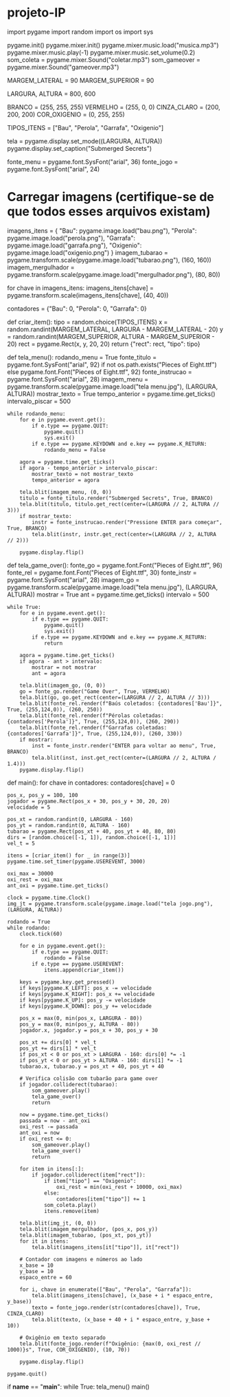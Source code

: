 # projeto-IP
import pygame
import random
import os
import sys

pygame.init()
pygame.mixer.init()
pygame.mixer.music.load("musica.mp3")
pygame.mixer.music.play(-1)
pygame.mixer.music.set_volume(0.2)
som_coleta = pygame.mixer.Sound("coletar.mp3")
som_gameover = pygame.mixer.Sound("gameover.mp3")


MARGEM_LATERAL = 90
MARGEM_SUPERIOR = 90

LARGURA, ALTURA = 800, 600

BRANCO = (255, 255, 255)
VERMELHO = (255, 0, 0)
CINZA_CLARO = (200, 200, 200)
COR_OXIGENIO = (0, 255, 255)

TIPOS_ITENS = ["Bau", "Perola", "Garrafa", "Oxigenio"]

tela = pygame.display.set_mode((LARGURA, ALTURA))
pygame.display.set_caption("Submerged Secrets")

fonte_menu = pygame.font.SysFont("arial", 36)
fonte_jogo = pygame.font.SysFont("arial", 24)

# Carregar imagens (certifique-se de que todos esses arquivos existam)
imagens_itens = {
    "Bau": pygame.image.load("bau.png"),
    "Perola": pygame.image.load("perola.png"),
    "Garrafa": pygame.image.load("garrafa.png"),
    "Oxigenio": pygame.image.load("oxigenio.png")
}
imagem_tubarao = pygame.transform.scale(pygame.image.load("tubarao.png"), (160, 160))
imagem_mergulhador = pygame.transform.scale(pygame.image.load("mergulhador.png"), (80, 80))

for chave in imagens_itens:
    imagens_itens[chave] = pygame.transform.scale(imagens_itens[chave], (40, 40))

contadores = {"Bau": 0, "Perola": 0, "Garrafa": 0}

def criar_item():
    tipo = random.choice(TIPOS_ITENS)
    x = random.randint(MARGEM_LATERAL, LARGURA - MARGEM_LATERAL - 20)
    y = random.randint(MARGEM_SUPERIOR, ALTURA - MARGEM_SUPERIOR - 20)
    rect = pygame.Rect(x, y, 20, 20)
    return {"rect": rect, "tipo": tipo}

def tela_menu():
    rodando_menu = True
    fonte_titulo = pygame.font.SysFont("arial", 92) if not os.path.exists("Pieces of Eight.ttf") else pygame.font.Font("Pieces of Eight.ttf", 92)
    fonte_instrucao = pygame.font.SysFont("arial", 28)
    imagem_menu = pygame.transform.scale(pygame.image.load("tela menu.jpg"), (LARGURA, ALTURA))
    mostrar_texto = True
    tempo_anterior = pygame.time.get_ticks()
    intervalo_piscar = 500

    while rodando_menu:
        for e in pygame.event.get():
            if e.type == pygame.QUIT:
                pygame.quit()
                sys.exit()
            if e.type == pygame.KEYDOWN and e.key == pygame.K_RETURN:
                rodando_menu = False

        agora = pygame.time.get_ticks()
        if agora - tempo_anterior > intervalo_piscar:
            mostrar_texto = not mostrar_texto
            tempo_anterior = agora

        tela.blit(imagem_menu, (0, 0))
        titulo = fonte_titulo.render("Submerged Secrets", True, BRANCO)
        tela.blit(titulo, titulo.get_rect(center=(LARGURA // 2, ALTURA // 3)))
        if mostrar_texto:
            instr = fonte_instrucao.render("Pressione ENTER para começar", True, BRANCO)
            tela.blit(instr, instr.get_rect(center=(LARGURA // 2, ALTURA // 2)))

        pygame.display.flip()

def tela_game_over():
    fonte_go = pygame.font.Font("Pieces of Eight.ttf", 96)
    fonte_rel = pygame.font.Font("Pieces of Eight.ttf", 30)
    fonte_instr = pygame.font.SysFont("arial", 28)
    imagem_go = pygame.transform.scale(pygame.image.load("tela menu.jpg"), (LARGURA, ALTURA))
    mostrar = True
    ant = pygame.time.get_ticks()
    intervalo = 500

    while True:
        for e in pygame.event.get():
            if e.type == pygame.QUIT:
                pygame.quit()
                sys.exit()
            if e.type == pygame.KEYDOWN and e.key == pygame.K_RETURN:
                return

        agora = pygame.time.get_ticks()
        if agora - ant > intervalo:
            mostrar = not mostrar
            ant = agora

        tela.blit(imagem_go, (0, 0))
        go = fonte_go.render("Game Over", True, VERMELHO)
        tela.blit(go, go.get_rect(center=(LARGURA // 2, ALTURA // 3)))
        tela.blit(fonte_rel.render(f"Baús coletados: {contadores['Bau']}", True, (255,124,0)), (260, 250))
        tela.blit(fonte_rel.render(f"Pérolas coletadas: {contadores['Perola']}", True, (255,124,0)), (260, 290))
        tela.blit(fonte_rel.render(f"Garrafas coletadas: {contadores['Garrafa']}", True, (255,124,0)), (260, 330))
        if mostrar:
            inst = fonte_instr.render("ENTER para voltar ao menu", True, BRANCO)
            tela.blit(inst, inst.get_rect(center=(LARGURA // 2, ALTURA / 1.4)))
        pygame.display.flip()

def main():
    for chave in contadores:
        contadores[chave] = 0

    pos_x, pos_y = 100, 100
    jogador = pygame.Rect(pos_x + 30, pos_y + 30, 20, 20)
    velocidade = 5

    pos_xt = random.randint(0, LARGURA - 160)
    pos_yt = random.randint(0, ALTURA - 160)
    tubarao = pygame.Rect(pos_xt + 40, pos_yt + 40, 80, 80)
    dirs = [random.choice([-1, 1]), random.choice([-1, 1])]
    vel_t = 5

    itens = [criar_item() for _ in range(3)]
    pygame.time.set_timer(pygame.USEREVENT, 3000)

    oxi_max = 30000
    oxi_rest = oxi_max
    ant_oxi = pygame.time.get_ticks()

    clock = pygame.time.Clock()
    img_jt = pygame.transform.scale(pygame.image.load("tela jogo.png"), (LARGURA, ALTURA))

    rodando = True
    while rodando:
        clock.tick(60)

        for e in pygame.event.get():
            if e.type == pygame.QUIT:
                rodando = False
            if e.type == pygame.USEREVENT:
                itens.append(criar_item())

        keys = pygame.key.get_pressed()
        if keys[pygame.K_LEFT]: pos_x -= velocidade
        if keys[pygame.K_RIGHT]: pos_x += velocidade
        if keys[pygame.K_UP]: pos_y -= velocidade
        if keys[pygame.K_DOWN]: pos_y += velocidade

        pos_x = max(0, min(pos_x, LARGURA - 80))
        pos_y = max(0, min(pos_y, ALTURA - 80))
        jogador.x, jogador.y = pos_x + 30, pos_y + 30

        pos_xt += dirs[0] * vel_t
        pos_yt += dirs[1] * vel_t
        if pos_xt < 0 or pos_xt > LARGURA - 160: dirs[0] *= -1
        if pos_yt < 0 or pos_yt > ALTURA - 160: dirs[1] *= -1
        tubarao.x, tubarao.y = pos_xt + 40, pos_yt + 40

        # Verifica colisão com tubarão para game over
        if jogador.colliderect(tubarao):
            som_gameover.play()
            tela_game_over()
            return

        now = pygame.time.get_ticks()
        passada = now - ant_oxi
        oxi_rest -= passada
        ant_oxi = now
        if oxi_rest <= 0:
            som_gameover.play()
            tela_game_over()
            return

        for item in itens[:]:
            if jogador.colliderect(item["rect"]):
                if item["tipo"] == "Oxigenio":
                    oxi_rest = min(oxi_rest + 10000, oxi_max)
                else:
                    contadores[item["tipo"]] += 1
                som_coleta.play()
                itens.remove(item)

        tela.blit(img_jt, (0, 0))
        tela.blit(imagem_mergulhador, (pos_x, pos_y))
        tela.blit(imagem_tubarao, (pos_xt, pos_yt))
        for it in itens:
            tela.blit(imagens_itens[it["tipo"]], it["rect"])

        # Contador com imagens e números ao lado
        x_base = 10
        y_base = 10
        espaco_entre = 60

        for i, chave in enumerate(["Bau", "Perola", "Garrafa"]):
            tela.blit(imagens_itens[chave], (x_base + i * espaco_entre, y_base))
            texto = fonte_jogo.render(str(contadores[chave]), True, CINZA_CLARO)
            tela.blit(texto, (x_base + 40 + i * espaco_entre, y_base + 10))

        # Oxigênio em texto separado
        tela.blit(fonte_jogo.render(f"Oxigênio: {max(0, oxi_rest // 1000)}s", True, COR_OXIGENIO), (10, 70))

        pygame.display.flip()

    pygame.quit()

if __name__ == "__main__":
    while True:
        tela_menu()
        main()
